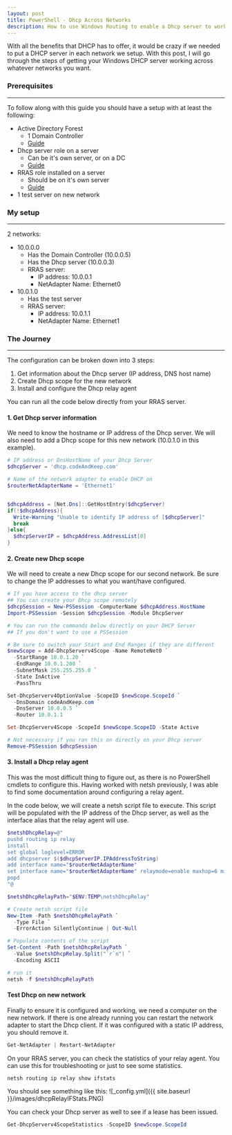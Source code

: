 ```yaml
---
layout: post
title: PowerShell - Dhcp Across Networks
description: How to use Windows Routing to enable a Dhcp server to work across multiple networks
---
```


<p>
  With all the benefits that DHCP has to offer, 
  it would be crazy if we needed to put a DHCP server in each 
  network we setup. 
  With this post, I will go through the steps of getting 
  your Windows DHCP server working across whatever networks you want.
</p>

### Prerequisites
----

To follow along with this guide you should have a setup with at least the following:
- Active Directory Forest
  - 1 Domain Controller
  - [Guide](https://codeandkeep.com/Dsc-Install-AD-Forest/)
- Dhcp server role on a server
  - Can be it's own server, or on a DC
  - [Guide](https://codeandkeep.com/PowerShell-Dhcp-Install/)
- RRAS role installed on a server
  - Should be on it's own server
  - [Guide](https://codeandkeep.com/PowerShell-Windows-Routing/)
- 1 test server on new network

### My setup
----

2 networks:
  - 10.0.0.0
    - Has the Domain Controller (10.0.0.5)
    - Has the Dhcp server (10.0.0.3)
    - RRAS server: 
      - IP address: 10.0.0.1
      - NetAdapter Name: Ethernet0
  - 10.0.1.0
    - Has the test server
    - RRAS server:
      - IP address: 10.0.1.1
      - NetAdapter Name: Ethernet1


### The Journey
----

The configuration can be broken down into 3 steps:
  1. Get information about the Dhcp server (IP address, DNS host name)
  2. Create Dhcp scope for the new network
  3. Install and configure the Dhcp relay agent

<p>
  You can run all the code below directly from your RRAS server.
</p>

#### 1. Get Dhcp server information
<p>
  We need to know the hostname or IP address of the Dhcp server. 
  We will also need to add a Dhcp scope for this new network 
  (10.0.1.0 in this example).
</p>

```powershell
# IP address or DnsHostName of your Dhcp Server
$dhcpServer = 'dhcp.codeAndKeep.com'

# Name of the network adapter to enable DHCP on
$routerNetAdapterName = 'Ethernet1'


$dhcpAddress = [Net.Dns]::GetHostEntry($dhcpServer)
if(!$dhcpAddress){
  Write-Warning "Unable to identify IP address of [$dhcpServer]"
  break
}else{
  $dhcpServerIP = $dhcpAddress.AddressList[0]
}
```

#### 2. Create new Dhcp scope

<p>
  We will need to create a new Dhcp scope for our second network. 
  Be sure to change the IP addresses to what you want/have configured. 
</p>

```powershell
# If you have access to the dhcp server 
## You can create your Dhcp scope remotely
$dhcpSession = New-PSSession -ComputerName $dhcpAddress.HostName
Import-PSSession -Session $dhcpSession -Module DhcpServer

# You can run the commands below directly on your DHCP Server
## If you don't want to use a PSSession

# Be sure to switch your Start and End Ranges if they are different
$newScope = Add-DhcpServerv4Scope -Name RemoteNet0 `
  -StartRange 10.0.1.20 `
  -EndRange 10.0.1.200 `
  -SubnetMask 255.255.255.0 `
  -State InActive `
  -PassThru

Set-DhcpServerv4OptionValue -ScopeID $newScope.ScopeId `
  -DnsDomain codeAndKeep.com `
  -DnsServer 10.0.0.5 `
  -Router 10.0.1.1

Set-DhcpServerv4Scope -ScopeId $newScope.ScopeID -State Active

# Not necessary if you ran this on directly on your Dhcp server
Remove-PSSession $dhcpSession
```

#### 3. Install a Dhcp relay agent

<p>
  This was the most difficult thing to figure out, 
  as there is no PowerShell cmdlets to configure this. 
  Having worked with netsh previously, 
  I was able to find some documentation around configuring a relay agent. 
</p>

<p>
  In the code below, we will create a netsh script file to execute. 
  This script will be populated with the IP address of the Dhcp server, 
  as well as the interface alias that the relay agent will use. 
</p>

```powershell
$netshDhcpRelay=@"
pushd routing ip relay
install
set global loglevel=ERROR
add dhcpserver $($dhcpServerIP.IPAddressToString)
add interface name="$routerNetAdapterName"
set interface name="$routerNetAdapterName" relaymode=enable maxhop=6 minsecs=6
popd
"@

$netshDhcpRelayPath="$ENV:TEMP\netshDhcpRelay"

# Create netsh script file
New-Item -Path $netshDhcpRelayPath `
  -Type File `
  -ErrorAction SilentlyContinue | Out-Null

# Populate contents of the script 
Set-Content -Path $netshDhcpRelayPath `
  -Value $netshDhcpRelay.Split("`r`n") `
  -Encoding ASCII

# run it
netsh -f $netshDhcpRelayPath
```

#### Test Dhcp on new network

<p>
  Finally to ensure it is configured and working, 
  we need a computer on the new network. 
  If there is one already running you can restart the network adapter to 
  start the Dhcp client.  
  If it was configured with a static IP address, you should remove it.
</p>

```powershell
Get-NetAdapter | Restart-NetAdapter
```

<p>
  On your RRAS server, you can check the statistics of your relay agent. 
  You can use this for troubleshooting or just to see some statistics. 
</p>

```
netsh routing ip relay show ifstats
```

You should see something like this:
![_config.yml]({{ site.baseurl }}/images/dhcpRelayIFStats.PNG)

<p>
  You can check your Dhcp server as well to see if a lease has been issued. 
</p>

```powershell
Get-DhcpServerv4ScopeStatistics -ScopeID $newScope.ScopeId
```
